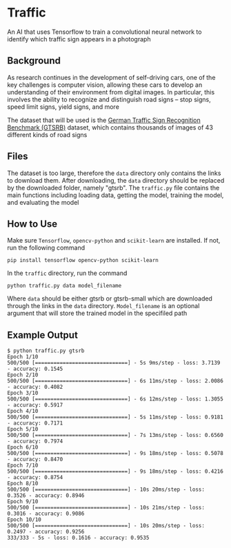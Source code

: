 # Traffic

An AI that uses Tensorflow to train a convolutional neural network to identify which traffic sign appears in a photograph

## Background

As research continues in the development of self-driving cars, one of the key challenges is computer vision, allowing these cars to develop an understanding of their environment from digital images. In particular, this involves the ability to recognize and distinguish road signs – stop signs, speed limit signs, yield signs, and more

The dataset that will be used is the [German Traffic Sign Recognition Benchmark (GTSRB)](https://benchmark.ini.rub.de/?section=gtsrb&subsection=news) dataset, which contains thousands of images of 43 different kinds of road signs

## Files

The dataset is too large, therefore the `data` directory only contains the links to download them. After downloading, the `data` directory should be replaced by the downloaded folder, namely "gtsrb". The `traffic.py` file contains the main functions including loading data, getting the model, training the model, and evaluating the model

## How to Use

Make sure `Tensorflow`, `opencv-python` and `scikit-learn` are installed. If not, run the following command

`pip install tensorflow opencv-python scikit-learn`

In the `traffic` directory, run the command

`python traffic.py data model_filename`

Where `data` should be either gtsrb or gtsrb-small which are downloaded through the links in the `data` directory. `Model_filename` is an optional argument that will store the trained model in the specifiled path

## Example Output

```shell
$ python traffic.py gtsrb
Epoch 1/10
500/500 [==============================] - 5s 9ms/step - loss: 3.7139 - accuracy: 0.1545
Epoch 2/10
500/500 [==============================] - 6s 11ms/step - loss: 2.0086 - accuracy: 0.4082
Epoch 3/10
500/500 [==============================] - 6s 12ms/step - loss: 1.3055 - accuracy: 0.5917
Epoch 4/10
500/500 [==============================] - 5s 11ms/step - loss: 0.9181 - accuracy: 0.7171
Epoch 5/10
500/500 [==============================] - 7s 13ms/step - loss: 0.6560 - accuracy: 0.7974
Epoch 6/10
500/500 [==============================] - 9s 18ms/step - loss: 0.5078 - accuracy: 0.8470
Epoch 7/10
500/500 [==============================] - 9s 18ms/step - loss: 0.4216 - accuracy: 0.8754
Epoch 8/10
500/500 [==============================] - 10s 20ms/step - loss: 0.3526 - accuracy: 0.8946
Epoch 9/10
500/500 [==============================] - 10s 21ms/step - loss: 0.3016 - accuracy: 0.9086
Epoch 10/10
500/500 [==============================] - 10s 20ms/step - loss: 0.2497 - accuracy: 0.9256
333/333 - 5s - loss: 0.1616 - accuracy: 0.9535
```
